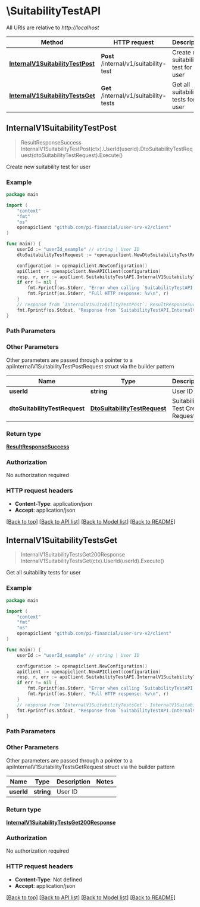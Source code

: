 # \SuitabilityTestAPI

All URIs are relative to *http://localhost*

Method | HTTP request | Description
------------- | ------------- | -------------
[**InternalV1SuitabilityTestPost**](SuitabilityTestAPI.md#InternalV1SuitabilityTestPost) | **Post** /internal/v1/suitability-test | Create new suitability test for user
[**InternalV1SuitabilityTestsGet**](SuitabilityTestAPI.md#InternalV1SuitabilityTestsGet) | **Get** /internal/v1/suitability-tests | Get all suitability tests for user



## InternalV1SuitabilityTestPost

> ResultResponseSuccess InternalV1SuitabilityTestPost(ctx).UserId(userId).DtoSuitabilityTestRequest(dtoSuitabilityTestRequest).Execute()

Create new suitability test for user



### Example

```go
package main

import (
	"context"
	"fmt"
	"os"
	openapiclient "github.com/pi-financial/user-srv-v2/client"
)

func main() {
	userId := "userId_example" // string | User ID
	dtoSuitabilityTestRequest := *openapiclient.NewDtoSuitabilityTestRequest() // DtoSuitabilityTestRequest | Suitability Test Create Request

	configuration := openapiclient.NewConfiguration()
	apiClient := openapiclient.NewAPIClient(configuration)
	resp, r, err := apiClient.SuitabilityTestAPI.InternalV1SuitabilityTestPost(context.Background()).UserId(userId).DtoSuitabilityTestRequest(dtoSuitabilityTestRequest).Execute()
	if err != nil {
		fmt.Fprintf(os.Stderr, "Error when calling `SuitabilityTestAPI.InternalV1SuitabilityTestPost``: %v\n", err)
		fmt.Fprintf(os.Stderr, "Full HTTP response: %v\n", r)
	}
	// response from `InternalV1SuitabilityTestPost`: ResultResponseSuccess
	fmt.Fprintf(os.Stdout, "Response from `SuitabilityTestAPI.InternalV1SuitabilityTestPost`: %v\n", resp)
}
```

### Path Parameters



### Other Parameters

Other parameters are passed through a pointer to a apiInternalV1SuitabilityTestPostRequest struct via the builder pattern


Name | Type | Description  | Notes
------------- | ------------- | ------------- | -------------
 **userId** | **string** | User ID |
 **dtoSuitabilityTestRequest** | [**DtoSuitabilityTestRequest**](DtoSuitabilityTestRequest.md) | Suitability Test Create Request |

### Return type

[**ResultResponseSuccess**](ResultResponseSuccess.md)

### Authorization

No authorization required

### HTTP request headers

- **Content-Type**: application/json
- **Accept**: application/json

[[Back to top]](#) [[Back to API list]](../README.md#documentation-for-api-endpoints)
[[Back to Model list]](../README.md#documentation-for-models)
[[Back to README]](../README.md)


## InternalV1SuitabilityTestsGet

> InternalV1SuitabilityTestsGet200Response InternalV1SuitabilityTestsGet(ctx).UserId(userId).Execute()

Get all suitability tests for user



### Example

```go
package main

import (
	"context"
	"fmt"
	"os"
	openapiclient "github.com/pi-financial/user-srv-v2/client"
)

func main() {
	userId := "userId_example" // string | User ID

	configuration := openapiclient.NewConfiguration()
	apiClient := openapiclient.NewAPIClient(configuration)
	resp, r, err := apiClient.SuitabilityTestAPI.InternalV1SuitabilityTestsGet(context.Background()).UserId(userId).Execute()
	if err != nil {
		fmt.Fprintf(os.Stderr, "Error when calling `SuitabilityTestAPI.InternalV1SuitabilityTestsGet``: %v\n", err)
		fmt.Fprintf(os.Stderr, "Full HTTP response: %v\n", r)
	}
	// response from `InternalV1SuitabilityTestsGet`: InternalV1SuitabilityTestsGet200Response
	fmt.Fprintf(os.Stdout, "Response from `SuitabilityTestAPI.InternalV1SuitabilityTestsGet`: %v\n", resp)
}
```

### Path Parameters



### Other Parameters

Other parameters are passed through a pointer to a apiInternalV1SuitabilityTestsGetRequest struct via the builder pattern


Name | Type | Description  | Notes
------------- | ------------- | ------------- | -------------
 **userId** | **string** | User ID |

### Return type

[**InternalV1SuitabilityTestsGet200Response**](InternalV1SuitabilityTestsGet200Response.md)

### Authorization

No authorization required

### HTTP request headers

- **Content-Type**: Not defined
- **Accept**: application/json

[[Back to top]](#) [[Back to API list]](../README.md#documentation-for-api-endpoints)
[[Back to Model list]](../README.md#documentation-for-models)
[[Back to README]](../README.md)
